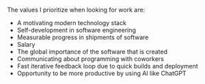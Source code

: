 The values I prioritize when looking for work are:
 - A motivating modern technology stack
 - Self-development in software engineering
 - Measurable progress in shipments of software
 - Salary
 - The global importance of the software that is created
 - Communicating about programming with coworkers
 - Fast iterative feedback loop due to quick builds and deployment
 - Opportunity to be more productive by using AI like ChatGPT

